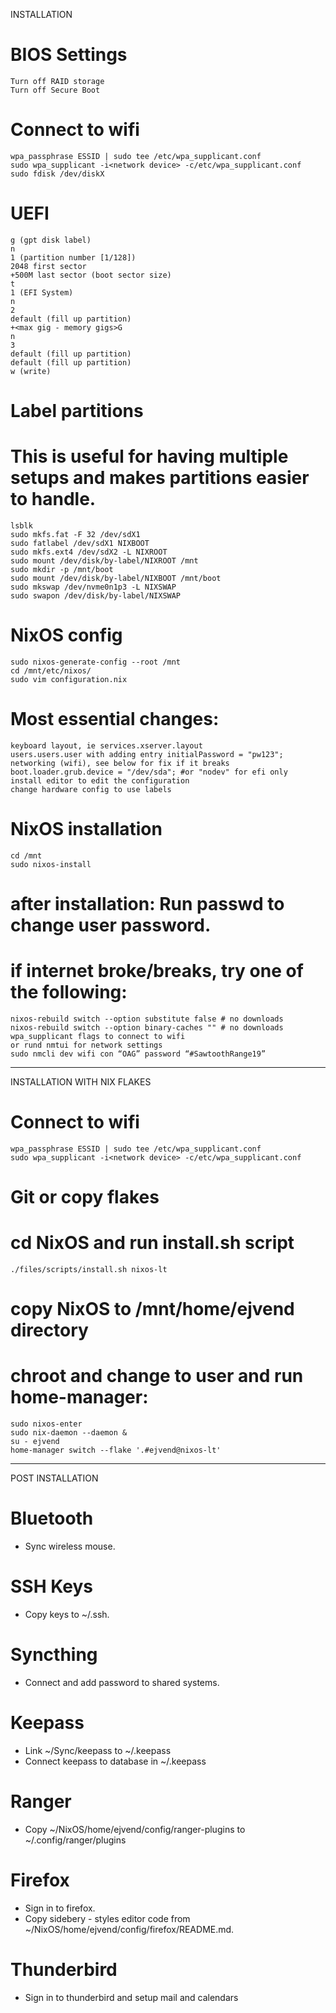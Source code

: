 INSTALLATION

# BIOS Settings
    Turn off RAID storage
    Turn off Secure Boot

# Connect to wifi

    wpa_passphrase ESSID | sudo tee /etc/wpa_supplicant.conf
    sudo wpa_supplicant -i<network device> -c/etc/wpa_supplicant.conf
    sudo fdisk /dev/diskX

# UEFI

    g (gpt disk label)
    n
    1 (partition number [1/128])
    2048 first sector
    +500M last sector (boot sector size)
    t
    1 (EFI System)
    n
    2
    default (fill up partition)
    +<max gig - memory gigs>G
    n
    3
    default (fill up partition)
    default (fill up partition)
    w (write)


# Label partitions

# This is useful for having multiple setups and makes partitions easier to handle.

    lsblk
    sudo mkfs.fat -F 32 /dev/sdX1
    sudo fatlabel /dev/sdX1 NIXBOOT
    sudo mkfs.ext4 /dev/sdX2 -L NIXROOT
    sudo mount /dev/disk/by-label/NIXROOT /mnt
    sudo mkdir -p /mnt/boot
    sudo mount /dev/disk/by-label/NIXBOOT /mnt/boot
    sudo mkswap /dev/nvme0n1p3 -L NIXSWAP
    sudo swapon /dev/disk/by-label/NIXSWAP


# NixOS config

    sudo nixos-generate-config --root /mnt
    cd /mnt/etc/nixos/
    sudo vim configuration.nix

# Most essential changes:

    keyboard layout, ie services.xserver.layout
    users.users.user with adding entry initialPassword = "pw123";
    networking (wifi), see below for fix if it breaks
    boot.loader.grub.device = "/dev/sda"; #or "nodev" for efi only
    install editor to edit the configuration
    change hardware config to use labels


# NixOS installation

    cd /mnt
    sudo nixos-install

# after installation: Run passwd to change user password.

# if internet broke/breaks, try one of the following:

    nixos-rebuild switch --option substitute false # no downloads
    nixos-rebuild switch --option binary-caches "" # no downloads
    wpa_supplicant flags to connect to wifi
    or rund nmtui for network settings
    sudo nmcli dev wifi con “OAG” password “#SawtoothRange19”

-------------------------------------------------------

INSTALLATION WITH NIX FLAKES

# Connect to wifi

    wpa_passphrase ESSID | sudo tee /etc/wpa_supplicant.conf
    sudo wpa_supplicant -i<network device> -c/etc/wpa_supplicant.conf

# Git or copy flakes

# cd NixOS and run install.sh script

    ./files/scripts/install.sh nixos-lt

# copy NixOS to /mnt/home/ejvend directory

# chroot and change to user and run home-manager:

    sudo nixos-enter
    sudo nix-daemon --daemon &
    su - ejvend
    home-manager switch --flake '.#ejvend@nixos-lt'

-------------------------------------------------------

POST INSTALLATION

# Bluetooth
* Sync wireless mouse.

# SSH Keys
* Copy keys to ~/.ssh. 

# Syncthing
* Connect and add password to shared systems.

# Keepass
* Link ~/Sync/keepass to ~/.keepass
* Connect keepass to database in ~/.keepass

# Ranger 
* Copy ~/NixOS/home/ejvend/config/ranger-plugins to ~/.config/ranger/plugins

# Firefox
* Sign in to firefox.
* Copy sidebery - styles editor code from ~/NixOS/home/ejvend/config/firefox/README.md.

# Thunderbird
* Sign in to thunderbird and setup mail and calendars


